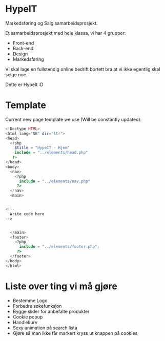 # HypeIT
Markedsføring og Salg samarbeidsprosjekt.


Et samarbeidsprosjekt med hele klassa, vi har 4 grupper:
 - Front-end
 - Back-end
 - Design
 - Markedsføring

Vi skal lage en fullstendig online bedrift bortett bra at vi ikke egentlig skal selge noe.

Dette er HypeIt :D


# Template

Current new page template we use (Will be constantly updated):
```php
<!Doctype HTML>
<html lang="NB" dir="ltr">
<head>
  <?php
    $title = "HypeIT - Hjem"
    include = "../elements/head.php"
   ?>
</head>
<body>
  <nav>
    <?php
      include = "../elements/nav.php"
     ?>
  </nav>
  <main>


<!--
  Write code here
-->


  </main>
  <footer>
    <?php
      include = "../elements/footer.php";
     ?>
  </footer>
</body>
</html>

```

# Liste over ting vi må gjøre

 - Bestemme Logo
 - Forbedre søkefunksjon
 - Bygge slider for anbefalte produkter
 - Cookie popup
 - Handlekurv
 - Sexy animation på search lista
 - Gjøre så man ikke får markert kryss ut knappen på cookies
